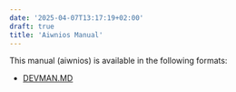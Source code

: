 ```yaml
---
date: '2025-04-07T13:17:19+02:00'
draft: true
title: 'Aiwnios Manual'
---
```



This manual (aiwnios) is available in the following formats:

- [DEVMAN.MD](/note/2025/04/07/aiwnios-devman/)
